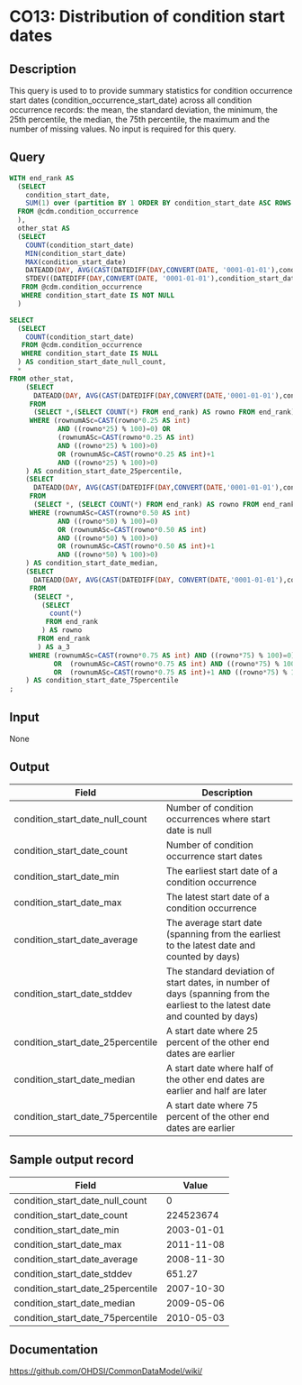 <!---
Group:condition occurrence
Name:CO13 Distribution of condition start dates
Author:Patrick Ryan
CDM Version: 5.0
-->

# CO13: Distribution of condition start dates

## Description
This query is used to to provide summary statistics for condition occurrence start dates (condition_occurrence_start_date) across all condition occurrence records: the mean, the standard deviation, the minimum, the 25th percentile, the median, the 75th percentile, the maximum and the number of missing values. No input is required for this query.

## Query
```sql
WITH end_rank AS 
  (SELECT
    condition_start_date,
    SUM(1) over (partition BY 1 ORDER BY condition_start_date ASC ROWS BETWEEN unbounded preceding AND CURRENT row) AS rownumASc
  FROM @cdm.condition_occurrence
  ),
  other_stat AS 
  (SELECT
    COUNT(condition_start_date)                                                      AS condition_start_date_count,
    MIN(condition_start_date)                                                        AS condition_start_date_min,
    MAX(condition_start_date)                                                        AS condition_start_date_max,
    DATEADD(DAY, AVG(CAST(DATEDIFF(DAY,CONVERT(DATE, '0001-01-01'),condition_start_date) AS BIGINT)), CONVERT(DATE, '0001-01-01')) AS condition_start_date_average,
    STDEV((DATEDIFF(DAY,CONVERT(DATE, '0001-01-01'),condition_start_date)))                                       AS condition_start_date_stddev
   FROM @cdm.condition_occurrence
   WHERE condition_start_date IS NOT NULL
  )

SELECT
  (SELECT 
    COUNT(condition_start_date) 
   FROM @cdm.condition_occurrence 
   WHERE condition_start_date IS NULL
  ) AS condition_start_date_null_count,
  *
FROM other_stat,
    (SELECT
      DATEADD(DAY, AVG(CAST(DATEDIFF(DAY,CONVERT(DATE,'0001-01-01'),condition_start_date) AS BIGINT)), CONVERT(DATE,'0001-01-01')) AS condition_start_date_25percentile
     FROM
      (SELECT *,(SELECT COUNT(*) FROM end_rank) AS rowno FROM end_rank) a_1
     WHERE (rownumASc=CAST(rowno*0.25 AS int) 
            AND ((rowno*25) % 100)=0) OR
            (rownumASc=CAST(rowno*0.25 AS int)
            AND ((rowno*25) % 100)>0)
            OR (rownumASc=CAST(rowno*0.25 AS int)+1 
            AND ((rowno*25) % 100)>0)
    ) AS condition_start_date_25percentile,
    (SELECT
      DATEADD(DAY, AVG(CAST(DATEDIFF(DAY,CONVERT(DATE,'0001-01-01'),condition_start_date) AS BIGINT)), CONVERT(DATE,'0001-01-01')) AS condition_start_date_median
     FROM
      (SELECT *, (SELECT COUNT(*) FROM end_rank) AS rowno FROM end_rank) a_2
     WHERE (rownumASc=CAST(rowno*0.50 AS int) 
            AND ((rowno*50) % 100)=0)
            OR (rownumASc=CAST(rowno*0.50 AS int)
            AND ((rowno*50) % 100)>0)
            OR (rownumASc=CAST(rowno*0.50 AS int)+1
            AND ((rowno*50) % 100)>0)
    ) AS condition_start_date_median,
    (SELECT
      DATEADD(DAY, AVG(CAST(DATEDIFF(DAY, CONVERT(DATE,'0001-01-01'),condition_start_date) AS BIGINT)), CONVERT(DATE,'0001-01-01')) AS condition_start_date_75percentile
     FROM
      (SELECT *, 
        (SELECT 
          count(*) 
         FROM end_rank
        ) AS rowno 
       FROM end_rank
       ) AS a_3
     WHERE (rownumASc=CAST(rowno*0.75 AS int) AND ((rowno*75) % 100)=0) 
           OR  (rownumASc=CAST(rowno*0.75 AS int) AND ((rowno*75) % 100)>0) 
           OR  (rownumASc=CAST(rowno*0.75 AS int)+1 AND ((rowno*75) % 100)>0)
    ) AS condition_start_date_75percentile
;
```

## Input

None

## Output

| Field |  Description |
| --- | --- |
| condition_start_date_null_count | Number of condition occurrences where start date is null |
| condition_start_date_count | Number of condition occurrence start dates |
| condition_start_date_min | The earliest start date of a condition occurrence |
| condition_start_date_max | The latest start date of a condition occurrence |
| condition_start_date_average | The average start date (spanning from the earliest to the latest date and counted by days) |
| condition_start_date_stddev | The standard deviation of start dates, in number of days (spanning from the earliest to the latest date and counted by days) |
| condition_start_date_25percentile | A start date where 25 percent of the other end dates are earlier |
| condition_start_date_median | A start date where half of the other end dates are earlier and half are later |
| condition_start_date_75percentile | A start date where 75 percent of the other end dates are earlier |

## Sample output record

|  Field |  Value |
| --- | --- |
| condition_start_date_null_count | 0 |
| condition_start_date_count | 224523674 |
| condition_start_date_min | 2003-01-01 |
| condition_start_date_max | 2011-11-08 |
| condition_start_date_average | 2008-11-30 |
| condition_start_date_stddev | 651.27 |
| condition_start_date_25percentile | 2007-10-30 |
| condition_start_date_median | 2009-05-06 |
| condition_start_date_75percentile | 2010-05-03 |


## Documentation
https://github.com/OHDSI/CommonDataModel/wiki/
